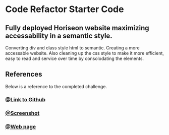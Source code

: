 # Code Refactor Starter Code



## Fully deployed Horiseon website maximizing accessability in a semantic style.



Converting div and class style html to semantic. Creating a more accessable website. Also cleaning up the css style to make it more efficient, easy to read and service over time by consolodating the elements.



## References 


Below is a reference to the completed challenge.



### [@Link to Github](https://github.com/johndean3326/Octo-challenge)
### [@Screenshot](./assets/images/2022-10-17.jpg)
### [@Web page](https://johndean3326.github.io/Octo-challenge/)
